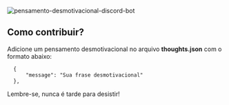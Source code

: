 ![pensamento-desmotivacional-discord-bot](https://socialify.git.ci/rhuangabrielsantos/pensamento-desmotivacional-discord-bot/image?description=1&descriptionEditable=Um%20bot%20para%20desmotivar%20seu%20servidor!&font=Inter&forks=1&issues=1&language=1&owner=1&pattern=Plus&pulls=1&stargazers=1&theme=Light)

## Como contribuir?

Adicione um pensamento desmotivacional no arquivo **thoughts.json** com o formato abaixo:

```
  {
      "message": "Sua frase desmotivacional"
  },
```

Lembre-se, nunca é tarde para desistir!
